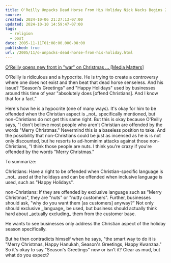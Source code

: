 ```yaml
---
title: O'Reilly Unpacks Dead Horse From His Holiday Nick Nacks Begins 2005 Flogging
source: 
created: 2024-10-06 21:27:13-07:00
updated: 2024-10-10 14:59:47-07:00
tags:
  - religion
  - post
date: 2005-11-11T01:08:00.000-08:00
published: true
url: /2005/11/o-unpacks-dead-horse-from-his-holiday.html
---
```



[O'Reilly opens new front in "war" on Christmas ... \[Media Matters\]](http://mediamatters.org/items/200511100014 "O'Reilly opens new front in ")  
  
O'Reilly is ridiculous and a hypocrite. He is trying to create a controversy where one does not exist and then beat that dead horse senseless. And his issue? "Season's Greetings" and "Happy Holidays" used by businesses around this time of year "absolutely does \[offend Christians\]. And I know that for a fact."  
  
Here's how he is a hypocrite (one of many ways). It's okay for him to be offended when the Christian aspect is \_not\_ specifically mentioned, but non-Christians do not get this same right. But this is okay because O'Reilly says, "I don't believe most people who aren't Christian are offended by the words "Merry Christmas." Nevermind this is a baseless position to take. And the possibility that non-Christians could be just as incensed as he is is not only discounted, but he resorts to ad-hominim attacks against those non-Christians, "I think those people are nuts. I think you're crazy if you're offended by the words "Merry Christmas."  
  
To summarize:  
  
Christians: Have a right to be offended when Christian-specific language is \_not\_ used at the holidays and can be offended when inclusive language is used, such as "Happy Holidays".  
  
non-Christians: If they are offended by exclusive language such as "Merry Christmas", they are "nuts" or "nutty customers". Further, businesses should ask, "why do you want them \[as customers\] anyway?" Not only should exclusive \_language\_ be used, but business should actually think hard about \_actually excluding\_ them from the customer base.  
  
He wants to see businesses only address the Christian aspect of the holiday season specifically.  
  
But he then contradicts himself when he says, "the smart way to do it is "Merry Christmas, Happy Hanukah, Season's Greetings, Happy Kwanzaa." So it's okay to say "Season's Greetings" now or isn't it? Clear as mud, but what do you expect?